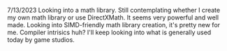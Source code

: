 7/13/2023
Looking into a math library. Still contemplating whether I create my own math library or use DirectXMath.
It seems very powerful and well made. Looking into SIMD-friendly math library creation, it's pretty new for me. Compiler intrisics huh?
I'll keep looking into what is generally used today by game studios.